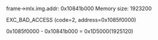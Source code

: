 frame->mlx.img.addr: 0x10841b000
Memory size: 1923200

EXC_BAD_ACCESS (code=2, address=0x1085f0000)


0x1085f0000 - 0x10841b000 = 0x1D5000(1925120)